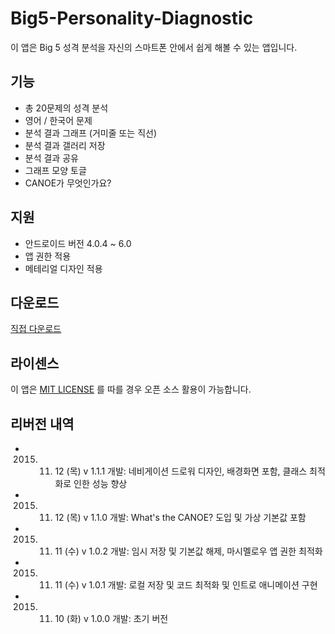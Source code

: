 # Big5-Personality-Diagnostic
이 앱은 Big 5 성격 분석을 자신의 스마트폰 안에서 쉽게 해볼 수 있는 앱입니다. 

## 기능
 * 총 20문제의 성격 분석
 * 영어 / 한국어 문제
 * 분석 결과 그래프 (거미줄 또는 직선)
 * 분석 결과 갤러리 저장
 * 분석 결과 공유
 * 그래프 모양 토글
 * CANOE가 무엇인가요?

## 지원
 * 안드로이드 버전 4.0.4 ~ 6.0 
 * 앱 권한 적용
 * 메테리얼 디자인 적용

## 다운로드
[직접 다운로드](https://github.com/WindSekirun/Big5-Personality-Diagnostic/releases/tag/v.1.1.1)

## 라이센스
이 앱은 [MIT LICENSE](https://github.com/WindSekirun/Big5-Personality-Diagnostic/blob/master/LICENSE.MD) 를 따를 경우 오픈 소스 활용이 가능합니다.

## 리버전 내역
* 2015. 11. 12 (목) v 1.1.1 개발: 네비게이션 드로워 디자인, 배경화면 포함, 클래스 최적화로 인한 성능 향상
* 2015. 11. 12 (목) v 1.1.0 개발: What's the CANOE? 도입 및 가상 기본값 포함
* 2015. 11. 11 (수) v 1.0.2 개발: 임시 저장 및 기본값 해제, 마시멜로우 앱 권한 최적화
* 2015. 11. 11 (수) v 1.0.1 개발: 로컬 저장 및 코드 최적화 및 인트로 애니메이션 구현
* 2015. 11. 10 (화) v 1.0.0 개발: 초기 버전
